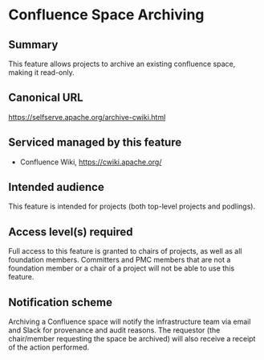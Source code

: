 # Confluence Space Archiving

## Summary
This feature allows projects to archive an existing confluence space, making it read-only.

## Canonical URL
https://selfserve.apache.org/archive-cwiki.html

## Serviced managed by this feature
- Confluence Wiki, https://cwiki.apache.org/

## Intended audience
This feature is intended for projects (both top-level projects and podlings).

## Access level(s) required
Full access to this feature is granted to chairs of projects, as well as all foundation members.
Committers and PMC members that are not a foundation member or a chair of a project will not be able to use this feature.

## Notification scheme
Archiving a Confluence space will notify the infrastructure team via email and Slack for provenance and audit reasons.
The requestor (the chair/member requesting the space be archived) will also receive a receipt of the action performed.

